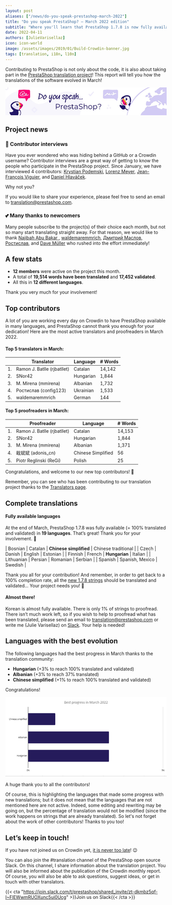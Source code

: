 ```yaml
---
layout: post
aliases: ["/news/do-you-speak-prestashop-march-2022"]
title: "Do you speak PrestaShop? – March 2022 edition"
subtitle: "Where you'll learn that PrestaShop 1.7.8 is now fully available in 2 new languages"
date: 2022-04-11 
authors: [JulieVarisellaz]
icon: icon-world
image: /assets/images/2019/01/Build-Crowdin-banner.jpg
tags: [translation, i18n, l10n]
---
```


Contributing to PrestaShop is not only about the code, it is also about taking part in the [PrestaShop translation project](https://crowdin.com/project/prestashop-official)! This report will tell you how the translations of the software evolved in March!

![Crowdin Monthly banner](/assets/images/2019/01/Build-Crowdin-banner.jpg)

## Project news

### :speech_balloon: Contributor interviews

Have you ever wondered who was hiding behind a GitHub or a Crowdin username? Contributor interviews are a great way of getting to know the people who participate in the PrestaShop project. Since January, we have interviewed 4 contributors: [Krystian Podemski](https://build.prestashop.com/news/contributor-interview-krystian-podemski/), [Lorenz Meyer](https://build.prestashop.com/news/contributor-interview-lorenz-meyer/), [Jean-François Viguier](https://build.prestashop.com/news/contributor-interview-jean-francois-viguier/), and [Daniel Hlaváček](https://build.prestashop.com/news/contributor-interview-daniel-hlavacek/). 

Why not you? 

If you would like to share your experience, please feel free to send an email to translation@prestashop.com.

### 💕 Many thanks to newcomers

Many people subscribe to the project(s) of their choice each month, but not so many start translating straight away. For that reason, we would like to thank [Najibah Abu Bakar ](https://crowdin.com/profile/lb_ms_trans_najibah), [waldemaremmrich](https://crowdin.com/profile/waldemaremmrich), [Дмитрий Маслов](https://crowdin.com/profile/maslovchrome), [Ростислав](https://crowdin.com/profile/config123), and [Dave Müller](https://crowdin.com/profile/eisiice) who rushed into the effort immediately! 


## A few stats
 
* **12 members** were active on the project this month.
* A total of **19,514 words have been translated** and **17,452 validated**.
* All this in **12 different languages**.
 
Thank you very much for your involvement!

## Top contributors
 
A lot of you are working every day on Crowdin to have PrestaShop available in many languages, and PrestaShop cannot thank you enough for your dedication! Here are the most active translators and proofreaders in March 2022.
 
#### Top 5 translators in March:
 
| |Translator | Language | # Words
|-|---------- | -------- | ----------------
| 1. | Ramon J. Batlle (rjbatllet) | Catalan | 14,142
| 2. | SNor42 | Hungarian | 1,844
| 3. | M. Mirena (mmirena) | Albanian | 1,732
| 4. | Ростислав (config123) | Ukrainian | 1,533
| 5. | waldemaremmrich | German | 144

#### Top 5 proofreaders in March:
 
| | Proofreader | Language | # Words
|-| ---------- | -------- | ----------------
| 1. | Ramon J. Batlle (rjbatllet) | Catalan | 14,153
| 2. | SNor42 | Hungarian | 1,844
| 3. | M. Mirena (mmirena) | Albanian | 1,371
| 4. | 戢斌斌 (adonis_cn) | Chinese Simplified | 56 
| 5. | Piotr Reglinski (ReGi) | Polish | 25

Congratulations, and welcome to our new top contributors! :clap:
 
Remember, you can see who has been contributing to our translation project thanks to the [Translators page](https://translators.prestashop.com/).
 
## Complete translations
 
#### Fully available languages
 
At the end of March, PrestaShop 1.7.8 was fully available (= 100% translated and validated) in **19 languages**. That’s great! Thank you for your involvement. :tada:
 
| Bosnian | Catalan | **Chinese simplified** | Chinese traditional | 
| Czech | Danish | English | Estonian | 
| Finnish | French | **Hungarian** | Italian |
| Lithuanian | Persian | Romanian | Serbian | 
| Spanish | Spanish, Mexico | Swedish |

Thank you all for your contribution! And remember, in order to get back to a 100% completion rate, all the [new 1.7.8 strings](https://build.prestashop.com/news/prestashop-178-translations/) should be translated and validated... Your project needs you! :muscle: 

#### Almost there!

Korean is almost fully available. There is only 1% of strings to proofread. 
There isn’t much work left, so if you wish to help to proofread what has been translated, please send an email to translation@prestashop.com or write me (Julie Varisellaz) on [Slack](https://join.slack.com/t/prestashop/shared_invite/zt-dkmbz5qf-I~FlEWwmRUOXunc5ui0Ucg). Your help is needed!

## Languages with the best evolution

The following languages had the best progress in March thanks to the translation community:
 
* **Hungarian** (+3% to reach 100% translated and validated) 
* **Albanian** (+3% to reach 37% translated)
* **Chinese simplified** (+1% to reach 100% translated and validated)

Congratulations! 

![Best translation progress in March 2022](/assets/images/2022/04/build-crowdin-progress-march22.png)

A huge thank you to all the contributors!
 
Of course, this is highlighting the languages that made some progress with new translations; but it does not mean that the languages that are not mentioned here are not active. Indeed, some editing and rewriting may be going on, but the percentage of translation would not be modified (since the work happens on strings that are already translated). So let's not forget about the work of other contributors! Thanks to you too!

## Let’s keep in touch!

If you have not joined us on Crowdin yet, [it is never too late](https://crowdin.com/project/prestashop-official)! :wink:

You can also join the #translation channel of the PrestaShop open source Slack. On this channel, I share information about the translation project. You will also be informed about the publication of the Crowdin monthly report. Of course, you will also be able to ask questions, suggest ideas, or get in touch with other translators.

{{< cta "https://join.slack.com/t/prestashop/shared_invite/zt-dkmbz5qf-I~FlEWwmRUOXunc5ui0Ucg" >}}Join us on Slack{{< /cta >}}
